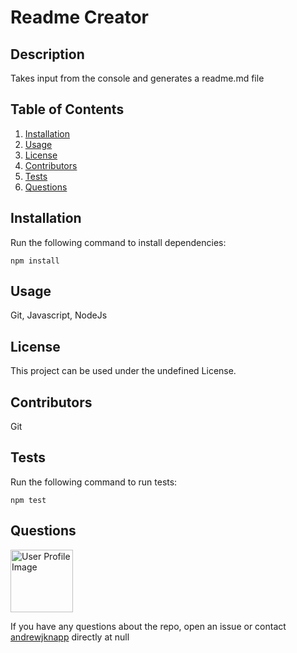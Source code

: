# Readme Creator

## Description

Takes input from the console and generates a readme.md file

## Table of Contents
1. [Installation](#installation)
2. [Usage](#usage)
3. [License](#license)
4. [Contributors](#contributors)
5. [Tests](#tests)
6. [Questions](#questions)

## Installation<a name="installation"></a>

Run the following command to install dependencies:

```
npm install
```

## Usage<a name="usage"></a>

Git, Javascript, NodeJs

## License<a name=license></a>

This project can be used under the undefined License.

## Contributors<a name=contributors></a>

Git

## Tests<a name="tests"></a>

Run the following command to run tests:

```
npm test
```

## Questions<a name="questions"></a>

<img src="https://avatars2.githubusercontent.com/u/16299570?v=4" alt="User Profile Image" height="100">

If you have any questions about the repo, open an issue or contact [andrewjknapp](https://github.com/andrewjknapp) directly at null